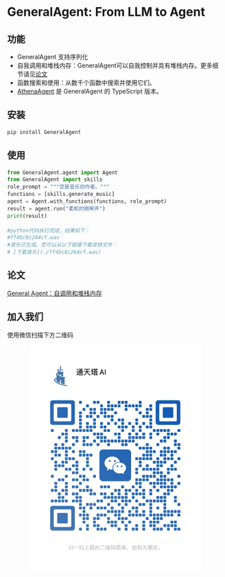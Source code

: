 # GeneralAgent: From LLM to Agent



## 功能

* GeneralAgent 支持序列化
* 自我调用和堆栈内存：GeneralAgent可以自我控制并具有堆栈内存。更多细节请见[论文](./docs/paper/General_Agent__Self_Call_And_Stack_Memory.pdf)
* 函数搜索和使用：从数千个函数中搜索并使用它们。
* [AthenaAgent](https://github.com/sigworld/AthenaAgent) 是 GeneralAgent 的 TypeScript 版本。



## 安装

```bash
pip install GeneralAgent
```



## 使用

```python
from GeneralAgent.agent import Agent
from GeneralAgent import skills
role_prompt = """您是音乐创作者。"""
functions = [skills.generate_music]
agent = Agent.with_functions(functions, role_prompt)
result = agent.run("柔和的钢琴声")
print(result)

#python代码执行完成，结果如下：
#ff4bc8c264cf.wav
#音乐已生成。您可以从以下链接下载音频文件：
# [下载音乐](./ff4bc8c264cf.wav)

```



## 论文

[General Agent：自调用和堆栈内存](./docs/paper/General_Agent__Self_Call_And_Stack_Memory.pdf)



## 加入我们

使用微信扫描下方二维码

<p align="center">
<img src="./docs/images/wechat.jpg" alt="wechat" width=400/>
</p>